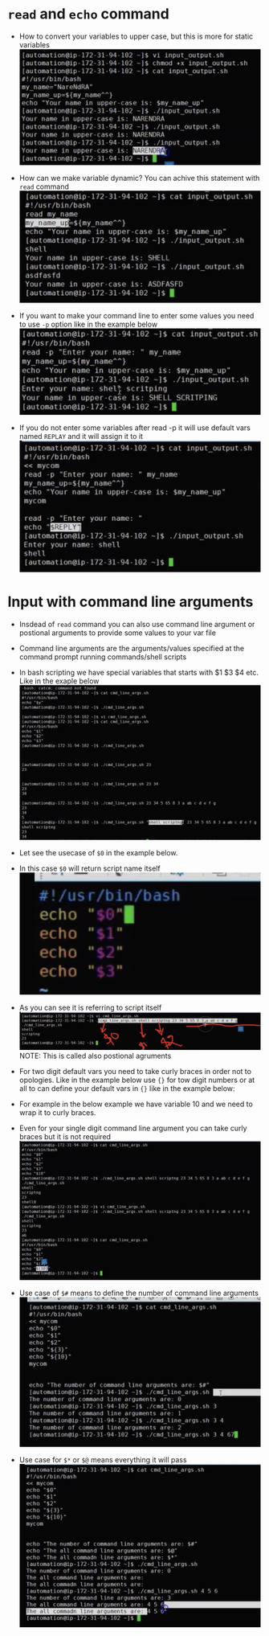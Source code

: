 # `read` and `echo` command
- How to convert your variables to upper case, but this is more for static variables
<br> ![image](../images/149.png)

- How can we make variable dynamic? You can achive this statement with `read` command
<br> ![image](../images/150.png)

- If you want to make your command line to enter some values you need to use `-p` option like in the example below 
<br> ![image](../images/152.png)

- If you do not enter some variables after read -p it will use default vars named `REPLAY` and it will assign it to it
<br> ![image](../images/153.png)

# Input with command line arguments
- Insdead of `read` command you can also use command line argument or postional arguments to provide some values to your var file
- Command line arguments are the arguments/values specified at the command prompt running commands/shell scripts
- In bash scripting we have special variables that starts with $1 $3 $4 etc. Like in the exaple below
<br> ![image](../images/154.png)

- Let see the usecase of `$0` in the example below.
- In this case `$0` will return script name itself
<br> ![image](../images/155.png)

- As you can see it is referring to script itself
<br> ![image](../images/156.png)
NOTE: This is called also postional agruments

- For two digit default vars you need to take curly braces in order not to opologies. Like in the example below use `{}` for tow digit numbers or at all to can define your default vars in `{}` like in the example below:
- For example in the below example we have variable 10 and we need to wrap it to curly braces.
- Even for your single digit command line argument you can take curly braces but it is not required 
<br> ![image](../images/157.png)

- Use case of `$#` means to define the number of command line arguments
<br> ![image](../images/158.png)

- Use case for `$*` or `$@` means everything it will pass
<br> ![image](../images/159.png)
